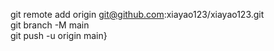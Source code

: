 git remote add origin git@github.com:xiayao123/xiayao123.git\
git branch -M main\
git push -u origin main}
